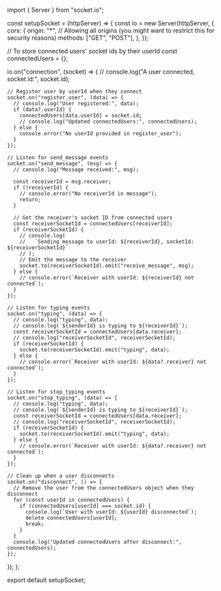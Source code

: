 import { Server } from "socket.io";

const setupSocket = (httpServer) => {
const io = new Server(httpServer, {
cors: {
origin: "\*", // Allowing all origins (you might want to restrict this for security reasons)
methods: ["GET", "POST"],
},
});

// To store connected users' socket ids by their userId
const connectedUsers = {};

io.on("connection", (socket) => {
// console.log("A user connected, socket.id:", socket.id);

    // Register user by userId when they connect
    socket.on("register_user", (data) => {
      // console.log("User registered:", data);
      if (data?.userId) {
        connectedUsers[data.userId] = socket.id;
        // console.log("Updated connectedUsers:", connectedUsers);
      } else {
        console.error("No userId provided in register_user");
      }
    });

    // Listen for send_message events
    socket.on("send_message", (msg) => {
      // console.log("Message received:", msg);

      const receiverId = msg.receiver;
      if (!receiverId) {
        // console.error("No receiverId in message");
        return;
      }

      // Get the receiver's socket ID from connected users
      const receiverSocketId = connectedUsers[receiverId];
      if (receiverSocketId) {
        // console.log(
        //   `Sending message to userId: ${receiverId}, socketId: ${receiverSocketId}`
        // );
        // Emit the message to the receiver
        socket.to(receiverSocketId).emit("receive_message", msg);
      } else {
        // console.error(`Receiver with userId: ${receiverId} not connected`);
      }
    });

    // Listen for typing events
    socket.on("typing", (data) => {
      // console.log("typing", data);
      // console.log(`${senderId} is typing to ${receiverId}`);
      const receiverSocketId = connectedUsers[data.receiver];
      // console.log("receiverSocketId", receiverSocketId);
      if (receiverSocketId) {
        socket.to(receiverSocketId).emit("typing", data);
      } else {
        // console.error(`Receiver with userId: ${data?.receiver} not connected`);
      }
    });

    // Listen for stop_typing events
    socket.on("stop_typing", (data) => {
      // console.log("typing", data);
      // console.log(`${senderId} is typing to ${receiverId}`);
      const receiverSocketId = connectedUsers[data.receiver];
      // console.log("receiverSocketId", receiverSocketId);
      if (receiverSocketId) {
        socket.to(receiverSocketId).emit("typing", data);
      } else {
        // console.error(`Receiver with userId: ${data?.receiver} not connected`);
      }
    });

    // Clean up when a user disconnects
    socket.on("disconnect", () => {
      // Remove the user from the connectedUsers object when they disconnect
      for (const userId in connectedUsers) {
        if (connectedUsers[userId] === socket.id) {
          console.log(`User with userId: ${userId} disconnected`);
          delete connectedUsers[userId];
          break;
        }
      }
      console.log("Updated connectedUsers after disconnect:", connectedUsers);
    });

});
};

export default setupSocket;
